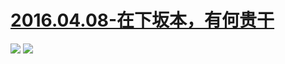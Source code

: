 # [2016.04.08-在下坂本，有何贵干](https://bangumi.bilibili.com/anime/3450)
![](https://bilicoverimg.github.io/2016/2016.04.08-在下坂本，有何贵干.png)
![](https://bilicoverimg.github.io/2016/2016.04.08-我是坂本，有何贵干%28平板截图%29.png)
